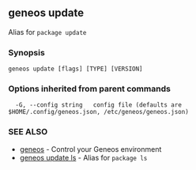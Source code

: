 ## geneos update

Alias for `package update`

### Synopsis




```
geneos update [flags] [TYPE] [VERSION]
```

### Options inherited from parent commands

```
  -G, --config string   config file (defaults are $HOME/.config/geneos.json, /etc/geneos/geneos.json)
```

### SEE ALSO

* [geneos](geneos.md)	 - Control your Geneos environment
* [geneos update ls](geneos_update_ls.md)	 - Alias for `package ls`

